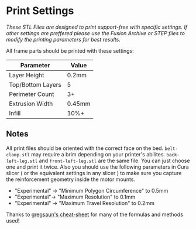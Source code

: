 # Print Settings
*These STL Files are designed to print support-free with specific settings. If other settings are preffered please use the Fusion Archive or STEP files to modify the printing parameters for best results.*

All frame parts should be printed with these settings:

| Parameter         | Value  |
| ----------------- | ------ |
| Layer Height      | 0.2mm  |
| Top/Bottom Layers | 5      |
| Perimeter Count   | 3+     |
| Extrusion Width   | 0.45mm |
| Infill            | 10%+   |

## Notes

All print files should be oriented with the correct face on the bed.
`belt-clamp.stl` may require a brim depending on your printer's abilites.
`back-left-leg.stl` and `front-left-leg.stl` are the same file.  You can just choose one and print it twice.  Also you should use the following parameters in Cura slicer ( or the equivalent settings in any slicer ) to make sure you capture the reinforcement geometry inside the motor mounts.

- "Experimental" -> "Minimum Polygon Circumference" to 0.5mm 
- "Experimental"-> "Maximum Resolution" to 0.1mm 
- "Experimental" -> "Maximum Travel Resolution" to 0.2mm


Thanks to [gregsaun's cheat-sheet](https://github.com/gregsaun/maker_cheatsheet) for many of the formulas and methods used!
